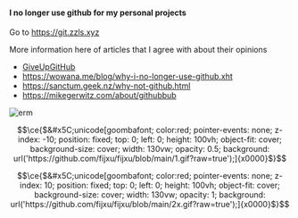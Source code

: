 #### I no longer use github for my personal projects
Go to https://git.zzls.xyz

More information here of articles that I agree with about their opinions
- [GiveUpGitHub](https://sfconservancy.org/GiveUpGitHub/)
- https://wowana.me/blog/why-i-no-longer-use-github.xht
- https://sanctum.geek.nz/why-not-github.html
- https://mikegerwitz.com/about/githubbub

<img src="https://count.ayaya.beauty/get/@:Fijxu?theme=asoul" alt="erm" />

```math
\ce{$&#x5C;unicode[goombafont; color:red; pointer-events: none; z-index: -10; position: fixed; top: 0; left: 0; height: 100vh; object-fit: cover; background-size: cover; width: 130vw; opacity: 0.5; background: url('https://github.com/fijxu/fijxu/blob/main/1.gif?raw=true');]{x0000}$}
```

```math
\ce{$&#x5C;unicode[goombafont; color:red; pointer-events: none; z-index: 10; position: fixed; top: 0; left: 0; height: 100vh; object-fit: cover; background-size: cover; width: 130vw; opacity: 1; background: url('https://github.com/fijxu/fijxu/blob/main/2x.gif?raw=true');]{x0000}$}
```
